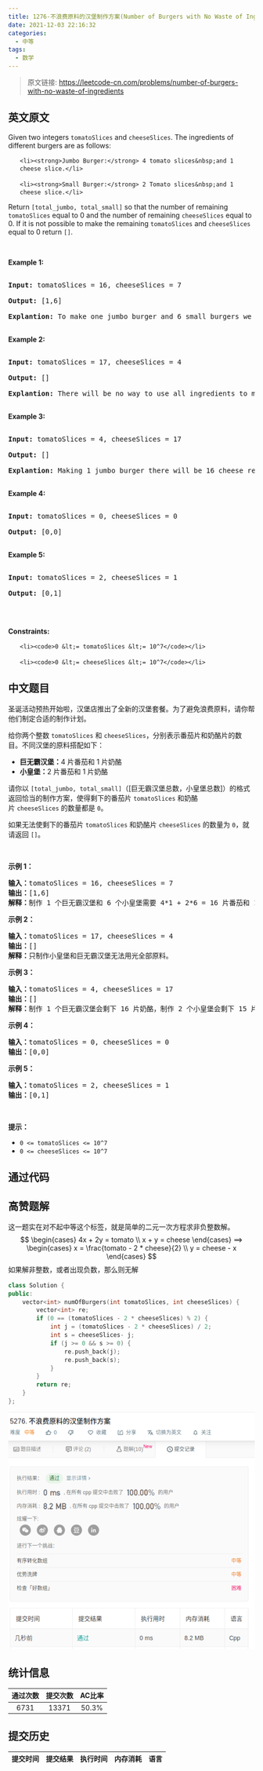 ```yaml
---
title: 1276-不浪费原料的汉堡制作方案(Number of Burgers with No Waste of Ingredients)
date: 2021-12-03 22:16:32
categories:
  - 中等
tags:
  - 数学
---
```


> 原文链接: https://leetcode-cn.com/problems/number-of-burgers-with-no-waste-of-ingredients


## 英文原文
<div><p>Given two integers <code>tomatoSlices</code>&nbsp;and <code>cheeseSlices</code>. The ingredients of different burgers are as follows:</p>



<ul>

	<li><strong>Jumbo Burger:</strong> 4 tomato slices&nbsp;and 1 cheese slice.</li>

	<li><strong>Small Burger:</strong> 2 Tomato slices&nbsp;and 1 cheese slice.</li>

</ul>



<p>Return <code>[total_jumbo, total_small]</code> so that the number of remaining <code>tomatoSlices</code>&nbsp;equal to 0 and the number of remaining <code>cheeseSlices</code> equal to 0. If it is not possible to make the remaining <code>tomatoSlices</code>&nbsp;and <code>cheeseSlices</code> equal to 0 return <code>[]</code>.</p>



<p>&nbsp;</p>

<p><strong>Example 1:</strong></p>



<pre>

<strong>Input:</strong> tomatoSlices = 16, cheeseSlices = 7

<strong>Output:</strong> [1,6]

<strong>Explantion:</strong> To make one jumbo burger and 6 small burgers we need 4*1 + 2*6 = 16 tomato and 1 + 6 = 7 cheese. There will be no remaining ingredients.

</pre>



<p><strong>Example 2:</strong></p>



<pre>

<strong>Input:</strong> tomatoSlices = 17, cheeseSlices = 4

<strong>Output:</strong> []

<strong>Explantion:</strong> There will be no way to use all ingredients to make small and jumbo burgers.

</pre>



<p><strong>Example 3:</strong></p>



<pre>

<strong>Input:</strong> tomatoSlices = 4, cheeseSlices = 17

<strong>Output:</strong> []

<strong>Explantion:</strong> Making 1 jumbo burger there will be 16 cheese remaining and making 2 small burgers there will be 15 cheese remaining.

</pre>



<p><strong>Example 4:</strong></p>



<pre>

<strong>Input:</strong> tomatoSlices = 0, cheeseSlices = 0

<strong>Output:</strong> [0,0]

</pre>



<p><strong>Example 5:</strong></p>



<pre>

<strong>Input:</strong> tomatoSlices = 2, cheeseSlices = 1

<strong>Output:</strong> [0,1]

</pre>



<p>&nbsp;</p>

<p><strong>Constraints:</strong></p>



<ul>

	<li><code>0 &lt;= tomatoSlices &lt;= 10^7</code></li>

	<li><code>0 &lt;= cheeseSlices &lt;= 10^7</code></li>

</ul></div>

## 中文题目
<div><p>圣诞活动预热开始啦，汉堡店推出了全新的汉堡套餐。为了避免浪费原料，请你帮他们制定合适的制作计划。</p>

<p>给你两个整数&nbsp;<code>tomatoSlices</code>&nbsp;和&nbsp;<code>cheeseSlices</code>，分别表示番茄片和奶酪片的数目。不同汉堡的原料搭配如下：</p>

<ul>
	<li><strong>巨无霸汉堡：</strong>4 片番茄和 1 片奶酪</li>
	<li><strong>小皇堡：</strong>2 片番茄和&nbsp;1 片奶酪</li>
</ul>

<p>请你以&nbsp;<code>[total_jumbo, total_small]</code>（[巨无霸汉堡总数，小皇堡总数]）的格式返回恰当的制作方案，使得剩下的番茄片&nbsp;<code>tomatoSlices</code>&nbsp;和奶酪片&nbsp;<code>cheeseSlices</code>&nbsp;的数量都是&nbsp;<code>0</code>。</p>

<p>如果无法使剩下的番茄片&nbsp;<code>tomatoSlices</code>&nbsp;和奶酪片&nbsp;<code>cheeseSlices</code>&nbsp;的数量为&nbsp;<code>0</code>，就请返回&nbsp;<code>[]</code>。</p>

<p>&nbsp;</p>

<p><strong>示例 1：</strong></p>

<pre><strong>输入：</strong>tomatoSlices = 16, cheeseSlices = 7
<strong>输出：</strong>[1,6]
<strong>解释：</strong>制作 1 个巨无霸汉堡和 6 个小皇堡需要 4*1 + 2*6 = 16 片番茄和 1 + 6 = 7 片奶酪。不会剩下原料。
</pre>

<p><strong>示例 2：</strong></p>

<pre><strong>输入：</strong>tomatoSlices = 17, cheeseSlices = 4
<strong>输出：</strong>[]
<strong>解释：</strong>只制作小皇堡和巨无霸汉堡无法用光全部原料。
</pre>

<p><strong>示例 3：</strong></p>

<pre><strong>输入：</strong>tomatoSlices = 4, cheeseSlices = 17
<strong>输出：</strong>[]
<strong>解释：</strong>制作 1 个巨无霸汉堡会剩下 16 片奶酪，制作 2 个小皇堡会剩下 15 片奶酪。
</pre>

<p><strong>示例 4：</strong></p>

<pre><strong>输入：</strong>tomatoSlices = 0, cheeseSlices = 0
<strong>输出：</strong>[0,0]
</pre>

<p><strong>示例 5：</strong></p>

<pre><strong>输入：</strong>tomatoSlices = 2, cheeseSlices = 1
<strong>输出：</strong>[0,1]
</pre>

<p>&nbsp;</p>

<p><strong>提示：</strong></p>

<ul>
	<li><code>0 &lt;= tomatoSlices &lt;= 10^7</code></li>
	<li><code>0 &lt;= cheeseSlices &lt;= 10^7</code></li>
</ul>
</div>

## 通过代码
<RecoDemo>
</RecoDemo>


## 高赞题解
这一题实在对不起中等这个标签，就是简单的二元一次方程求非负整数解。
$$
\begin{cases}
4x + 2y = tomato \\
x + y = cheese
\end{cases}
==>
\begin{cases}
x = \frac{tomato - 2 * cheese}{2} \\
y = cheese - x
\end{cases}
$$
如果解非整数，或者出现负数，那么则无解

```cpp
class Solution {
public:
    vector<int> numOfBurgers(int tomatoSlices, int cheeseSlices) {
        vector<int> re;
        if (0 == (tomatoSlices - 2 * cheeseSlices) % 2) {
            int j = (tomatoSlices - 2 * cheeseSlices) / 2;
            int s = cheeseSlices- j;
            if (j >= 0 && s >= 0) {
                re.push_back(j);
                re.push_back(s);
            }
        }
        return re;
    }
};
```
![图片.png](../images/number-of-burgers-with-no-waste-of-ingredients-0.png)





## 统计信息
| 通过次数 | 提交次数 | AC比率 |
| :------: | :------: | :------: |
|    6731    |    13371    |   50.3%   |

## 提交历史
| 提交时间 | 提交结果 | 执行时间 |  内存消耗  | 语言 |
| :------: | :------: | :------: | :--------: | :--------: |
